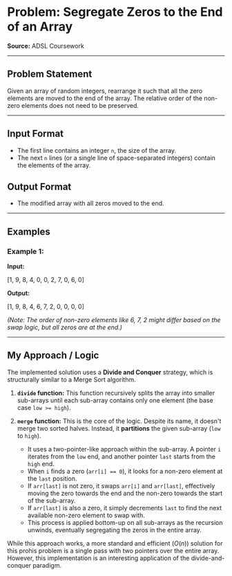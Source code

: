 # Problem: Segregate Zeros to the End of an Array

**Source:** ADSL Coursework

---

## Problem Statement

Given an array of random integers, rearrange it such that all the zero elements are moved to the end of the array. The relative order of the non-zero elements does not need to be preserved.

---

## Input Format

* The first line contains an integer `n`, the size of the array.
* The next `n` lines (or a single line of space-separated integers) contain the elements of the array.

## Output Format

* The modified array with all zeros moved to the end.

---

## Examples

### Example 1:

**Input:**

[1, 9, 8, 4, 0, 0, 2, 7, 0, 6, 0]


**Output:**

[1, 9, 8, 4, 6, 7, 2, 0, 0, 0, 0]

*(Note: The order of non-zero elements like 6, 7, 2 might differ based on the swap logic, but all zeros are at the end.)*

---

## My Approach / Logic

The implemented solution uses a **Divide and Conquer** strategy, which is structurally similar to a Merge Sort algorithm.

1.  **`divide` function:** This function recursively splits the array into smaller sub-arrays until each sub-array contains only one element (the base case `low >= high`).

2.  **`merge` function:** This is the core of the logic. Despite its name, it doesn't merge two sorted halves. Instead, it **partitions** the given sub-array (`low` to `high`).
    * It uses a two-pointer-like approach within the sub-array. A pointer `i` iterates from the `low` end, and another pointer `last` starts from the `high` end.
    * When `i` finds a zero (`arr[i] == 0`), it looks for a non-zero element at the `last` position.
    * If `arr[last]` is not zero, it swaps `arr[i]` and `arr[last]`, effectively moving the zero towards the end and the non-zero towards the start of the sub-array.
    * If `arr[last]` is also a zero, it simply decrements `last` to find the next available non-zero element to swap with.
    * This process is applied bottom-up on all sub-arrays as the recursion unwinds, eventually segregating the zeros in the entire array.

While this approach works, a more standard and efficient ($O(n)$) solution for this prohis problem is a single pass with two pointers over the entire array. However, this implementation is an interesting application of the divide-and-conquer paradigm.
